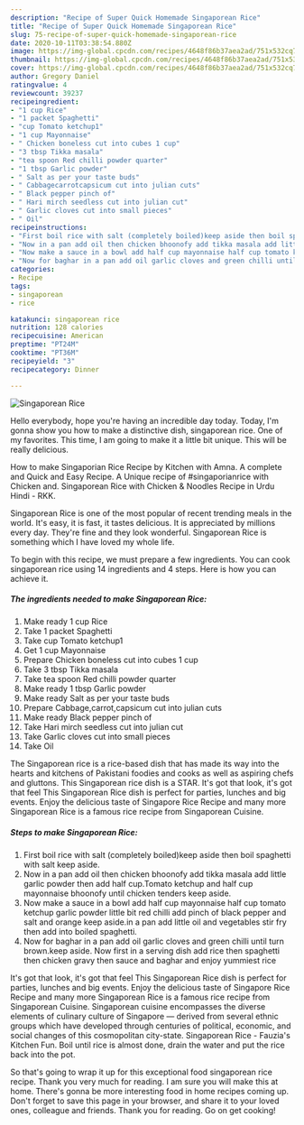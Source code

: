 ```yaml
---
description: "Recipe of Super Quick Homemade Singaporean Rice"
title: "Recipe of Super Quick Homemade Singaporean Rice"
slug: 75-recipe-of-super-quick-homemade-singaporean-rice
date: 2020-10-11T03:38:54.880Z
image: https://img-global.cpcdn.com/recipes/4648f86b37aea2ad/751x532cq70/singaporean-rice-recipe-main-photo.jpg
thumbnail: https://img-global.cpcdn.com/recipes/4648f86b37aea2ad/751x532cq70/singaporean-rice-recipe-main-photo.jpg
cover: https://img-global.cpcdn.com/recipes/4648f86b37aea2ad/751x532cq70/singaporean-rice-recipe-main-photo.jpg
author: Gregory Daniel
ratingvalue: 4
reviewcount: 39237
recipeingredient:
- "1 cup Rice"
- "1 packet Spaghetti"
- "cup Tomato ketchup1"
- "1 cup Mayonnaise"
- " Chicken boneless cut into cubes 1 cup"
- "3 tbsp Tikka masala"
- "tea spoon Red chilli powder quarter"
- "1 tbsp Garlic powder"
- " Salt as per your taste buds"
- " Cabbagecarrotcapsicum cut into julian cuts"
- " Black pepper pinch of"
- " Hari mirch seedless cut into julian cut"
- " Garlic cloves cut into small pieces"
- " Oil"
recipeinstructions:
- "First boil rice with salt (completely boiled)keep aside then boil spaghetti with salt keep aside."
- "Now in a pan add oil then chicken bhoonofy add tikka masala add little garlic powder then add half cup.Tomato ketchup and half cup mayonnaise bhoonofy until chicken tenders keep aside."
- "Now make a sauce in a bowl add half cup mayonnaise half cup tomato ketchup garlic powder little bit red chilli add pinch of black pepper and salt and orange keep aside.in a pan add little oil and vegetables stir fry then add into boiled spaghetti."
- "Now for baghar in a pan add oil garlic cloves and green chilli until turn brown.keep aside. Now first in a serving dish add rice then spaghetti then chicken gravy then sauce and baghar and enjoy yummiest rice"
categories:
- Recipe
tags:
- singaporean
- rice

katakunci: singaporean rice 
nutrition: 128 calories
recipecuisine: American
preptime: "PT24M"
cooktime: "PT36M"
recipeyield: "3"
recipecategory: Dinner

---
```



![Singaporean Rice](https://img-global.cpcdn.com/recipes/4648f86b37aea2ad/751x532cq70/singaporean-rice-recipe-main-photo.jpg)

Hello everybody, hope you're having an incredible day today. Today, I'm gonna show you how to make a distinctive dish, singaporean rice. One of my favorites. This time, I am going to make it a little bit unique. This will be really delicious.

How to make Singaporian Rice Recipe by Kitchen with Amna. A complete and Quick and Easy Recipe. A Unique recipe of #singaporianrice with Chicken and. Singaporean Rice with Chicken &amp; Noodles Recipe in Urdu Hindi - RKK.

Singaporean Rice is one of the most popular of recent trending meals in the world. It's easy, it is fast, it tastes delicious. It is appreciated by millions every day. They're fine and they look wonderful. Singaporean Rice is something which I have loved my whole life.


To begin with this recipe, we must prepare a few ingredients. You can cook singaporean rice using 14 ingredients and 4 steps. Here is how you can achieve it.

<!--inarticleads1-->

##### The ingredients needed to make Singaporean Rice:

1. Make ready 1 cup Rice
1. Take 1 packet Spaghetti
1. Take cup Tomato ketchup1
1. Get 1 cup Mayonnaise
1. Prepare  Chicken boneless cut into cubes 1 cup
1. Take 3 tbsp Tikka masala
1. Take tea spoon Red chilli powder quarter
1. Make ready 1 tbsp Garlic powder
1. Make ready  Salt as per your taste buds
1. Prepare  Cabbage,carrot,capsicum cut into julian cuts
1. Make ready  Black pepper pinch of
1. Take  Hari mirch seedless cut into julian cut
1. Take  Garlic cloves cut into small pieces
1. Take  Oil


The Singaporean rice is a rice-based dish that has made its way into the hearts and kitchens of Pakistani foodies and cooks as well as aspiring chefs and gluttons. This Singaporean rice dish is a STAR. It&#39;s got that look, it&#39;s got that feel This Singaporean Rice dish is perfect for parties, lunches and big events. Enjoy the delicious taste of Singapore Rice Recipe and many more Singaporean Rice is a famous rice recipe from Singaporean Cuisine. 

<!--inarticleads2-->

##### Steps to make Singaporean Rice:

1. First boil rice with salt (completely boiled)keep aside then boil spaghetti with salt keep aside.
1. Now in a pan add oil then chicken bhoonofy add tikka masala add little garlic powder then add half cup.Tomato ketchup and half cup mayonnaise bhoonofy until chicken tenders keep aside.
1. Now make a sauce in a bowl add half cup mayonnaise half cup tomato ketchup garlic powder little bit red chilli add pinch of black pepper and salt and orange keep aside.in a pan add little oil and vegetables stir fry then add into boiled spaghetti.
1. Now for baghar in a pan add oil garlic cloves and green chilli until turn brown.keep aside. Now first in a serving dish add rice then spaghetti then chicken gravy then sauce and baghar and enjoy yummiest rice


It&#39;s got that look, it&#39;s got that feel This Singaporean Rice dish is perfect for parties, lunches and big events. Enjoy the delicious taste of Singapore Rice Recipe and many more Singaporean Rice is a famous rice recipe from Singaporean Cuisine. Singaporean cuisine encompasses the diverse elements of culinary culture of Singapore — derived from several ethnic groups which have developed through centuries of political, economic, and social changes of this cosmopolitan city-state. Singaporean Rice - Fauzia&#39;s Kitchen Fun. Boil until rice is almost done, drain the water and put the rice back into the pot. 

So that's going to wrap it up for this exceptional food singaporean rice recipe. Thank you very much for reading. I am sure you will make this at home. There's gonna be more interesting food in home recipes coming up. Don't forget to save this page in your browser, and share it to your loved ones, colleague and friends. Thank you for reading. Go on get cooking!
